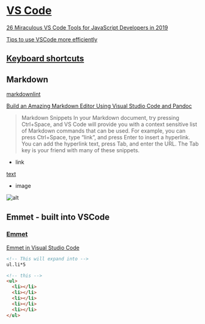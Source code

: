 # [VS Code](https://code.visualstudio.com/)

[26 Miraculous VS Code Tools for JavaScript Developers in 2019](https://dev.to/jsmanifest/26-miraculous-vs-code-tools-for-javascript-developers-in-2019-50gg)

[Tips to use VSCode more efficiently](https://dev.to/selrond/tips-to-use-vscode-more-efficiently-3h6p)

## [Keyboard shortcuts](/everyday_shortcuts.md#VSCode)

## Markdown

[markdownlint](https://marketplace.visualstudio.com/items?itemName=DavidAnson.vscode-markdownlint)

[Build an Amazing Markdown Editor Using Visual Studio Code and Pandoc](https://thisdavej.com/build-an-amazing-markdown-editor-using-visual-studio-code-and-pandoc/)

> Markdown Snippets
> In your Markdown document, try pressing Ctrl+Space, and VS Code will provide you with a context sensitive list of Markdown commands that can be used. For example, you can press Ctrl+Space, type “link”, and press Enter to insert a hyperlink. You can add the hyperlink text, press Tab, and enter the URL. The Tab key is your friend with many of these snippets.

- link

[text](https://link)

- image

![alt](https://link)

## Emmet - built into VSCode

### [Emmet](https://emmet.io/)

[Emmet in Visual Studio Code](https://code.visualstudio.com/docs/editor/emmet)

```html
<!-- This will expand into -->
ul.li*5

<!-- this -->
<ul>
  <li></li>
  <li></li>
  <li></li>
  <li></li>
  <li></li>
</ul>
```

